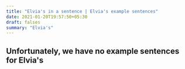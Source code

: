 ```yaml
---
title: "Elvia's in a sentence | Elvia's example sentences"
date: 2021-01-20T19:57:50+05:30
draft: falses
summary: "Elvia's"
---
```

## Unfortunately, we have no example sentences for Elvia's                 
